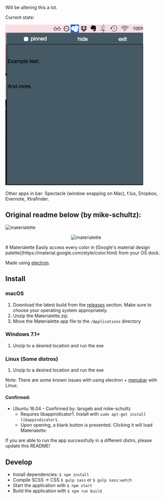 
Will be altering this a lot. 

Current state:

<img src="https://github.com/milesmahon/materialette/blob/master/materialette-master/assets/MaterialetteSS.png" alt="Notes" description="Notes" height="500">


Other apps in bar: Spectacle (window snapping on Mac), f.lux, Dropbox, Evernote, Xtrafinder. 







Original readme below (by mike-schultz):
--



<img src="https://mike-schultz.github.io/materialette/assets/banner.png" alt="materialette" description="Material design">
<p align="center"> <img src="https://mike-schultz.github.io/materialette/assets/demo.gif" alt="materialette" description="Material design"></p>
# Materialette
Easily access every color in [Google's material design palette](https://material.google.com/style/color.html) from your OS dock.

Made using [electron](http://electron.atom.io/).

## Install

### macOS
1. Download the latest build from the [releases](https://github.com/mike-schultz/materialette/releases) section. Make sure to choose your operating system appropriately.
2. Unzip the Materialette.zip.
3. Move the Materialette.app file to the `/Applications` directory

### Windows 7.1+
1. Unzip to a desired location and run the exe

### Linux (Some distros)
1. Unzip to a desired location and run the exe

Note: There are some known issues with using electron + [menubar](https://github.com/maxogden/menubar) with Linux.  

#### Confirmed:
* Ubuntu 16.04 - Confirmed by: larsgeb and mike-schultz
  * Requires libappindicator1. Install with `sudo apt-get install libappindicator1`.
  * Upon opening, a blank button is presented. Clicking it will load Materialette.

If you are able to run the app successfully in a different distro, please update this README!

## Develop
* Install dependencies: `$ npm install`
* Compile SCSS -> CSS `$ gulp sass` or `$ gulp sass:watch`
* Start the application with `$ npm start `
* Build the application with  `$ npm run build`  
